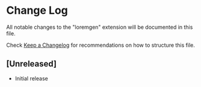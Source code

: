 # Change Log
All notable changes to the "loremgen" extension will be documented in this file.

Check [Keep a Changelog](http://keepachangelog.com/) for recommendations on how to structure this file.

## [Unreleased]
- Initial release